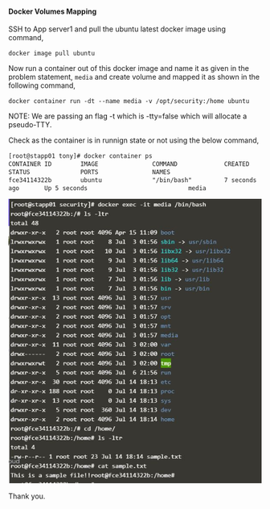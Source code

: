 #### Docker Volumes Mapping

SSH to App server1 and pull the ubuntu latest docker image using command,

    docker image pull ubuntu

Now run a container out of this docker image and name it as given in the problem statement, `media` and create volume and mapped it as shown in the following command,

    docker container run -dt --name media -v /opt/security:/home ubuntu

NOTE: We are passing an flag -t which is -tty=false which will allocate a pseudo-TTY.

Check as the container is in runnign state or not using the below command,

    [root@stapp01 tony]# docker container ps
    CONTAINER ID        IMAGE               COMMAND             CREATED             STATUS              PORTS               NAMES
    fce34114322b        ubuntu              "/bin/bash"         7 seconds ago       Up 5 seconds                            media

![Check the file inside Docker volume](/images/DockerVolume.JPG)

Thank you.
